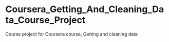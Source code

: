 # Coursera_Getting_And_Cleaning_Data_Course_Project
Course project for Coursera course, Getting and cleaning data
